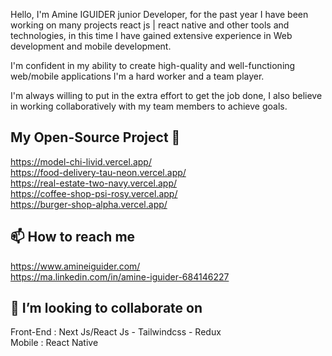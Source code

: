 Hello, I'm Amine IGUIDER junior Developer, for the past year I have been working on many projects react js | react native and other tools and technologies, in this time I have gained extensive experience in Web development and mobile development.

I'm confident in my ability to create high-quality and well-functioning web/mobile applications I'm a hard worker and a team player.

I'm always willing to put in the extra effort to get the job done, I also believe in working collaboratively with my team members to achieve goals.

## My Open-Source Project 🤖
  https://model-chi-livid.vercel.app/ <br/>
  https://food-delivery-tau-neon.vercel.app/ <br/>
  https://real-estate-two-navy.vercel.app/ <br/>
  https://coffee-shop-psi-rosy.vercel.app/ <br/>
  https://burger-shop-alpha.vercel.app/ <br/>

## 📫 How to reach me
https://www.amineiguider.com/ <br/>
https://ma.linkedin.com/in/amine-iguider-684146227

## 👯 I’m looking to collaborate on
  Front-End : Next Js/React Js - Tailwindcss - Redux <br/>
  Mobile    : React Native <br/>
<!--
**IGUIDER-AMINE/IGUIDER-AMINE** is a ✨ _special_ ✨ repository because its `README.md` (this file) appears on your GitHub profile.

Here are some ideas to get you started:

- 🔭 I’m currently working on ...
- 🌱 I’m currently learning ...
- 👯 I’m looking to collaborate on ...
- 🤔 I’m looking for help with ...
- 💬 Ask me about ...
- 📫 How to reach me: ...
- 😄 Pronouns: ...
- ⚡ Fun fact: ...
-->
